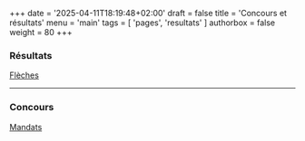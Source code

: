 +++
date = '2025-04-11T18:19:48+02:00'
draft = false
title = 'Concours et résultats'
menu = 'main'
tags = [ 'pages', 'resultats' ]
authorbox = false
weight = 80
+++

### Résultats
[Flèches](fleches)

---

### Concours
[Mandats](mandats)
